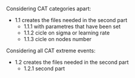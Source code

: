Considering CAT categories apart:
  - 1.1 creates the files needed in the second part
      - 1.1.1 with parametres that have been set
      - 1.1.2 cicle on sigma or learning rate
      - 1.1.3 cicle on nodes number

Considering all CAT extreme events:
  - 1.2 creates the files needed in the second part
    - 1.2.1 second part
